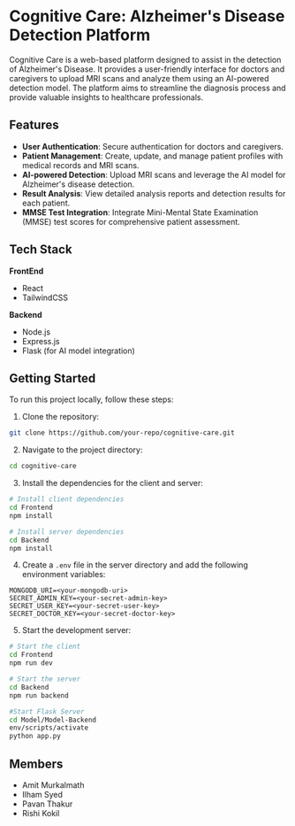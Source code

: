 # Cognitive Care: Alzheimer's Disease Detection Platform

Cognitive Care is a web-based platform designed to assist in the detection of Alzheimer's Disease. It provides a user-friendly interface for doctors and caregivers to upload MRI scans and analyze them using an AI-powered detection model. The platform aims to streamline the diagnosis process and provide valuable insights to healthcare professionals.

## Features

- **User Authentication**: Secure authentication for doctors and caregivers.
- **Patient Management**: Create, update, and manage patient profiles with medical records and MRI scans.
- **AI-powered Detection**: Upload MRI scans and leverage the AI model for Alzheimer's disease detection.
- **Result Analysis**: View detailed analysis reports and detection results for each patient.
- **MMSE Test Integration**: Integrate Mini-Mental State Examination (MMSE) test scores for comprehensive patient assessment.

## Tech Stack

**FrontEnd**
- React
- TailwindCSS

**Backend**
- Node.js
- Express.js
- Flask (for AI model integration)

## Getting Started

To run this project locally, follow these steps:

1. Clone the repository:

```bash
git clone https://github.com/your-repo/cognitive-care.git
```

2. Navigate to the project directory:

```bash
cd cognitive-care
```

3. Install the dependencies for the client and server:

```bash
# Install client dependencies
cd Frontend
npm install

# Install server dependencies
cd Backend
npm install
```

4. Create a `.env` file in the server directory and add the following environment variables:

```
MONGODB_URI=<your-mongodb-uri>
SECRET_ADMIN_KEY=<your-secret-admin-key>
SECRET_USER_KEY=<your-secret-user-key>
SECRET_DOCTOR_KEY=<your-secret-doctor-key>
```

5. Start the development server:

```bash
# Start the client
cd Frontend
npm run dev

# Start the server
cd Backend
npm run backend

#Start Flask Server
cd Model/Model-Backend
env/scripts/activate
python app.py
```

## Members

- Amit Murkalmath 
- Ilham Syed
- Pavan Thakur
- Rishi Kokil
